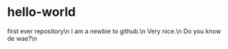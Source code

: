 # hello-world
first ever repository\n
I am a newbie to github.\n
Very nice.\n
Do you know de wae?\n
